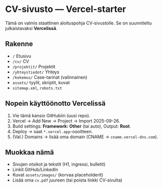 
# CV-sivusto — Vercel-starter

Tämä on valmis staattinen aloituspohja CV-sivustolle. Se on suunniteltu julkaistavaksi **Vercelissä**.

## Rakenne
- `/` Etusivu
- `/cv/` CV
- `/projektit/` Projektit
- `/yhteystiedot/` Yhteys
- `/kokemus/` Case-tarinat (valinnainen)
- `assets/` tyylit, skriptit, kuvat
- `sitemap.xml`, `robots.txt`

## Nopein käyttöönotto Vercelissä
1. Vie tämä kansio GitHubiin (uusi repo).
2. Vercel → Add New → Project → Import 2025-09-26.
3. Build settings: **Framework: Other** (tai auto), Output: **Root**.
4. Deploy → saat `*.vercel.app`-osoitteen.
5. (Val.) Domains → lisää oma domain (CNAME → `cname.vercel-dns.com`).

## Muokkaa nämä
- Sivujen otsikot ja tekstit (H1, ingressi, bulletit)
- Linkit GitHub/LinkedIn
- Kuvat `assets/images/` (korvaa placeholderit)
- Lisää oma `cv.pdf` juureen (tai poista linkki CV-sivulta)
